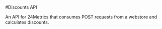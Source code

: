 #Discounts API

An API for 24Metrics that consumes POST requests from a webstore and calculates discounts.